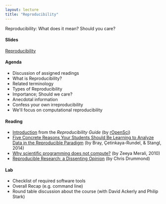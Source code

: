 ```yaml
---
layout: lecture
title: "Reproducibility"
---
```


<p class="message">
  Reproducibility: What does it mean? Should you care?
</p>


<h4>
	<span class="fa fa-picture-o fa-lg main-list-item-icon"></span>
	Slides
</h4>

<a href="https://docs.google.com/presentation/d/1MY-XluG_7gTa32m7nDxMl_V0XRUw1_yhohnAXXW2ziE/pub?start=false&loop=false&delayms=3000" target="_blank">Reproducibility</a>

<h4>
	<span class="fa fa-bars fa-lg main-list-item-icon"></span>
	Agenda
</h4>

- Discussion of assigned readings
- What is Reproducibility?
- Related terminology
- Types of Reproducibility
- Importance; Should we care?
- Anecdotal information
- Confess your own irreproducibility
- We'll focus on computational reproducibility


<h4>
	<span class="fa fa-book fa-lg main-list-item-icon"></span>
	Reading
</h4>

- [Introduction](http://ropensci.github.io/reproducibility-guide/sections/introduction/) from the _Reproducibility Guide_ (by [rOpenSci](https://ropensci.org/about/)) 
- [Five Concrete Reasons Your Students Should Be Learning to Analyze Data in the Reproducible Paradigm](http://chance.amstat.org/2014/09/reproducible-paradigm/) (by Bray, Çetinkaya-Rundel, & Stangl, 2014)
- [Why scientific programming does not compute?](http://www.nature.com/news/2010/101013/pdf/467775a.pdf) (by Zeeya Merali, 2010)
- [Reproducible Research: a Dissenting Opinion](http://cogprints.org/8675/1/ReproducibleResearch.pdf) (by Chris Drummond)

<h4>
	<span class="fa fa-flask fa-lg main-list-item-icon"></span>
	Lab
</h4>

- Checklist of required software tools
- Overall Recap (e.g. command line)
- Round table discussion about the course (with David Ackerly and Philip Stark)

